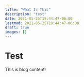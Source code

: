 ```yaml
---
title: "What Is This"
description: "test"
date: 2021-05-25T19:44:47-06:00
lastmod: 2021-05-25T19:44:47-06:00
draft: true
images: []
---
```


# Test
This is blog content!